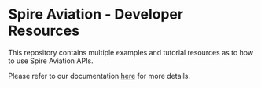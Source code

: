 # Spire Aviation - Developer Resources

This repository contains multiple examples and tutorial resources as to how to use Spire Aviation APIs.

Please refer to our documentation [here](https://aviation-docs.spire.com) for more details.